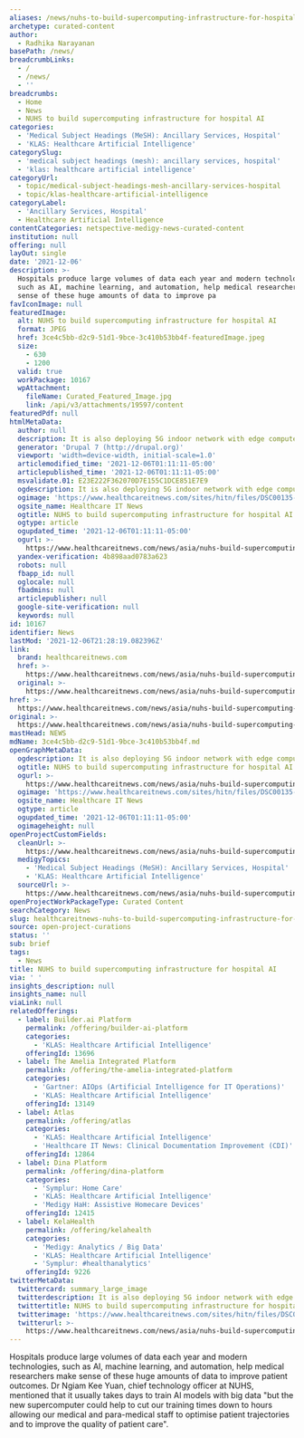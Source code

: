 ```yaml
---
aliases: /news/nuhs-to-build-supercomputing-infrastructure-for-hospital-ai
archetype: curated-content
author:
  - Radhika Narayanan
basePath: /news/
breadcrumbLinks:
  - /
  - /news/
  - ''
breadcrumbs:
  - Home
  - News
  - NUHS to build supercomputing infrastructure for hospital AI
categories:
  - 'Medical Subject Headings (MeSH): Ancillary Services, Hospital'
  - 'KLAS: Healthcare Artificial Intelligence'
categorySlug:
  - 'medical subject headings (mesh): ancillary services, hospital'
  - 'klas: healthcare artificial intelligence'
categoryUrl:
  - topic/medical-subject-headings-mesh-ancillary-services-hospital
  - topic/klas-healthcare-artificial-intelligence
categoryLabel:
  - 'Ancillary Services, Hospital'
  - Healthcare Artificial Intelligence
contentCategories: netspective-medigy-news-curated-content
institution: null
offering: null
layOut: single
date: '2021-12-06'
description: >-
  Hospitals produce large volumes of data each year and modern technologies,
  such as AI, machine learning, and automation, help medical researchers make
  sense of these huge amounts of data to improve pa
favIconImage: null
featuredImage:
  alt: NUHS to build supercomputing infrastructure for hospital AI
  format: JPEG
  href: 3ce4c5bb-d2c9-51d1-9bce-3c410b53bb4f-featuredImage.jpeg
  size:
    - 630
    - 1200
  valid: true
  workPackage: 10167
  wpAttachment:
    fileName: Curated_Featured_Image.jpg
    link: /api/v3/attachments/19597/content
featuredPdf: null
htmlMetaData:
  author: null
  description: It is also deploying 5G indoor network with edge compute capabilities.
  generator: 'Drupal 7 (http://drupal.org)'
  viewport: 'width=device-width, initial-scale=1.0'
  articlemodified_time: '2021-12-06T01:11:11-05:00'
  articlepublished_time: '2021-12-06T01:11:11-05:00'
  msvalidate.01: E23E222F362070D7E155C1DCE851E7E9
  ogdescription: It is also deploying 5G indoor network with edge compute capabilities.
  ogimage: 'https://www.healthcareitnews.com/sites/hitn/files/DSC00135-scaled.jpg'
  ogsite_name: Healthcare IT News
  ogtitle: NUHS to build supercomputing infrastructure for hospital AI
  ogtype: article
  ogupdated_time: '2021-12-06T01:11:11-05:00'
  ogurl: >-
    https://www.healthcareitnews.com/news/asia/nuhs-build-supercomputing-infrastructure-hospital-ai
  yandex-verification: 4b898aad0783a623
  robots: null
  fbapp_id: null
  oglocale: null
  fbadmins: null
  articlepublisher: null
  google-site-verification: null
  keywords: null
id: 10167
identifier: News
lastMod: '2021-12-06T21:28:19.082396Z'
link:
  brand: healthcareitnews.com
  href: >-
    https://www.healthcareitnews.com/news/asia/nuhs-build-supercomputing-infrastructure-hospital-ai
  original: >-
    https://www.healthcareitnews.com/news/asia/nuhs-build-supercomputing-infrastructure-hospital-ai
href: >-
  https://www.healthcareitnews.com/news/asia/nuhs-build-supercomputing-infrastructure-hospital-ai
original: >-
  https://www.healthcareitnews.com/news/asia/nuhs-build-supercomputing-infrastructure-hospital-ai
mastHead: NEWS
mdName: 3ce4c5bb-d2c9-51d1-9bce-3c410b53bb4f.md
openGraphMetaData:
  ogdescription: It is also deploying 5G indoor network with edge compute capabilities.
  ogtitle: NUHS to build supercomputing infrastructure for hospital AI
  ogurl: >-
    https://www.healthcareitnews.com/news/asia/nuhs-build-supercomputing-infrastructure-hospital-ai
  ogimage: 'https://www.healthcareitnews.com/sites/hitn/files/DSC00135-scaled.jpg'
  ogsite_name: Healthcare IT News
  ogtype: article
  ogupdated_time: '2021-12-06T01:11:11-05:00'
  ogimageheight: null
openProjectCustomFields:
  cleanUrl: >-
    https://www.healthcareitnews.com/news/asia/nuhs-build-supercomputing-infrastructure-hospital-ai
  medigyTopics:
    - 'Medical Subject Headings (MeSH): Ancillary Services, Hospital'
    - 'KLAS: Healthcare Artificial Intelligence'
  sourceUrl: >-
    https://www.healthcareitnews.com/news/asia/nuhs-build-supercomputing-infrastructure-hospital-ai
openProjectWorkPackageType: Curated Content
searchCategory: News
slug: healthcareitnews-nuhs-to-build-supercomputing-infrastructure-for-hospital-ai
source: open-project-curations
status: ''
sub: brief
tags:
  - News
title: NUHS to build supercomputing infrastructure for hospital AI
via: ' '
insights_description: null
insights_name: null
viaLink: null
relatedOfferings:
  - label: Builder.ai Platform
    permalink: /offering/builder-ai-platform
    categories:
      - 'KLAS: Healthcare Artificial Intelligence'
    offeringId: 13696
  - label: The Amelia Integrated Platform
    permalink: /offering/the-amelia-integrated-platform
    categories:
      - 'Gartner: AIOps (Artificial Intelligence for IT Operations)'
      - 'KLAS: Healthcare Artificial Intelligence'
    offeringId: 13149
  - label: Atlas
    permalink: /offering/atlas
    categories:
      - 'KLAS: Healthcare Artificial Intelligence'
      - 'Healthcare IT News: Clinical Documentation Improvement (CDI)'
    offeringId: 12864
  - label: Dina Platform
    permalink: /offering/dina-platform
    categories:
      - 'Symplur: Home Care'
      - 'KLAS: Healthcare Artificial Intelligence'
      - 'Medigy HaH: Assistive Homecare Devices'
    offeringId: 12415
  - label: KelaHealth
    permalink: /offering/kelahealth
    categories:
      - 'Medigy: Analytics / Big Data'
      - 'KLAS: Healthcare Artificial Intelligence'
      - 'Symplur: #healthanalytics'
    offeringId: 9226
twitterMetaData:
  twittercard: summary_large_image
  twitterdescription: It is also deploying 5G indoor network with edge compute capabilities.
  twittertitle: NUHS to build supercomputing infrastructure for hospital AI
  twitterimage: 'https://www.healthcareitnews.com/sites/hitn/files/DSC00135-scaled.jpg'
  twitterurl: >-
    https://www.healthcareitnews.com/news/asia/nuhs-build-supercomputing-infrastructure-hospital-ai
---
```

<p>Hospitals produce large volumes of data each year and modern technologies, such as AI, machine learning, and automation, help medical researchers make sense of these huge amounts of data to improve patient outcomes.
Dr Ngiam Kee Yuan, chief technology officer at NUHS, mentioned that it usually takes days to train AI models with big data "but the new supercomputer could help to cut our training times down to hours allowing our medical and para-medical staff to optimise patient trajectories and to improve the quality of patient care".</p>